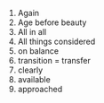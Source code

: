 1. Again
2. Age before beauty
3. All in all
4. All things considered
5. on balance
6. transition = transfer
7. clearly
8. available
9. approached
